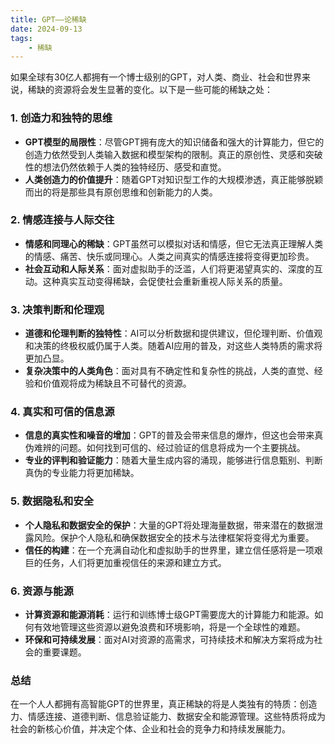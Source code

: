 ```yaml
---
title: GPT——论稀缺
date: 2024-09-13
tags: 
    - 稀缺
---
```




如果全球有30亿人都拥有一个博士级别的GPT，对人类、商业、社会和世界来说，稀缺的资源将会发生显著的变化。以下是一些可能的稀缺之处：

### 1. **创造力和独特的思维**
   - **GPT模型的局限性**：尽管GPT拥有庞大的知识储备和强大的计算能力，但它的创造力依然受到人类输入数据和模型架构的限制。真正的原创性、灵感和突破性的想法仍然依赖于人类的独特经历、感受和直觉。
   - **人类创造力的价值提升**：随着GPT对知识型工作的大规模渗透，真正能够脱颖而出的将是那些具有原创思维和创新能力的人类。

### 2. **情感连接与人际交往**
   - **情感和同理心的稀缺**：GPT虽然可以模拟对话和情感，但它无法真正理解人类的情感、痛苦、快乐或同理心。人类之间真实的情感连接将变得更加珍贵。
   - **社会互动和人际关系**：面对虚拟助手的泛滥，人们将更渴望真实的、深度的互动。这种真实互动变得稀缺，会促使社会重新重视人际关系的质量。

### 3. **决策判断和伦理观**
   - **道德和伦理判断的独特性**：AI可以分析数据和提供建议，但伦理判断、价值观和决策的终极权威仍属于人类。随着AI应用的普及，对这些人类特质的需求将更加凸显。
   - **复杂决策中的人类角色**：面对具有不确定性和复杂性的挑战，人类的直觉、经验和价值观将成为稀缺且不可替代的资源。

### 4. **真实和可信的信息源**
   - **信息的真实性和噪音的增加**：GPT的普及会带来信息的爆炸，但这也会带来真伪难辨的问题。如何找到可信的、经过验证的信息将成为一个主要挑战。
   - **专业的评判和验证能力**：随着大量生成内容的涌现，能够进行信息甄别、判断真伪的专业能力将更加稀缺。

### 5. **数据隐私和安全**
   - **个人隐私和数据安全的保护**：大量的GPT将处理海量数据，带来潜在的数据泄露风险。保护个人隐私和确保数据安全的技术与法律框架将变得尤为重要。
   - **信任的构建**：在一个充满自动化和虚拟助手的世界里，建立信任感将是一项艰巨的任务，人们将更加重视信任的来源和建立方式。

### 6. **资源与能源**
   - **计算资源和能源消耗**：运行和训练博士级GPT需要庞大的计算能力和能源。如何有效地管理这些资源以避免浪费和环境影响，将是一个全球性的难题。
   - **环保和可持续发展**：面对AI对资源的高需求，可持续技术和解决方案将成为社会的重要课题。

### 总结
在一个人人都拥有高智能GPT的世界里，真正稀缺的将是人类独有的特质：创造力、情感连接、道德判断、信息验证能力、数据安全和能源管理。这些特质将成为社会的新核心价值，并决定个体、企业和社会的竞争力和持续发展能力。